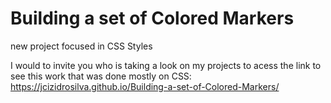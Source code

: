 # Building a set of Colored Markers
 new project focused in CSS Styles

I would to invite you who is taking a look on my projects to acess the link to see this work that was done mostly on CSS: https://jcizidrosilva.github.io/Building-a-set-of-Colored-Markers/
